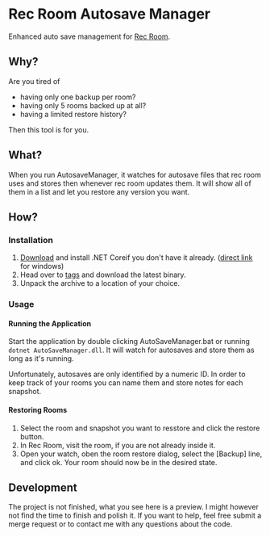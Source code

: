 # Rec Room Autosave Manager

Enhanced auto save management for [Rec Room](https://www.againstgrav.com/rec-room).

## Why?
Are you tired of
* having only one backup per room?
* having only 5 rooms backed up at all?
* having a limited restore history?

Then this tool is for you.

## What?
When you run AutosaveManager, it watches for autosave files that rec room uses and stores then whenever rec room updates them. It will show all of them in a list and let you restore any version you want.

## How?
### Installation
1. [Download](https://dotnet.microsoft.com/download) and install .NET Coreif you don't have it already. ([direct link](https://dotnet.microsoft.com/download/thank-you/dotnet-runtime-2.2.4-windows-hosting-bundle-installer) for windows)
2. Head over to [tags](https://gitlab.com/triplewhy/rrautosavemanager/tags) and download the latest binary.
3. Unpack the archive to a location of your choice.

### Usage
#### Running the Application
Start the application by double clicking AutoSaveManager.bat or running `dotnet AutoSaveManager.dll`.
It will watch for autosaves and store them as long as it's running.

Unfortunately, autosaves are only identified by a numeric ID. In order to keep track of your rooms you can name them and store notes for each snapshot.

#### Restoring Rooms
1. Select the room and snapshot you want to resstore and click the restore button.
2. In Rec Room, visit the room, if you are not already inside it.
3. Open your watch, oben the room restore dialog, select the [Backup] line, and click ok.
Your room should now be in the desired state.

## Development
The project is not finished, what you see here is a preview. I might however not find the time to finish and polish it.
If you want to help, feel free submit a merge request or to contact me with any questions about the code.

